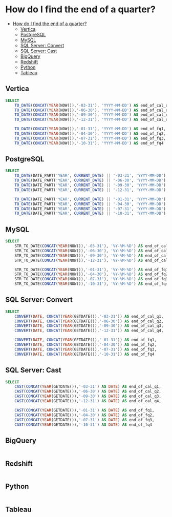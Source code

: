 
# How do I find the end of a quarter?

<!-- TOC -->

- [How do I find the end of a quarter?](#how-do-i-find-the-end-of-a-quarter)
    - [Vertica](#vertica)
    - [PostgreSQL](#postgresql)
    - [MySQL](#mysql)
    - [SQL Server: Convert](#sql-server-convert)
    - [SQL Server: Cast](#sql-server-cast)
    - [BigQuery](#bigquery)
    - [Redshift](#redshift)
    - [Python](#python)
    - [Tableau](#tableau)

<!-- /TOC -->

## Vertica

```sql
SELECT
    TO_DATE(CONCAT(YEAR(NOW()),'-03-31'), 'YYYY-MM-DD') AS end_of_cal_q1,
    TO_DATE(CONCAT(YEAR(NOW()),'-06-30'), 'YYYY-MM-DD') AS end_of_cal_q2,
    TO_DATE(CONCAT(YEAR(NOW()),'-09-30'), 'YYYY-MM-DD') AS end_of_cal_q3,
    TO_DATE(CONCAT(YEAR(NOW()),'-12-31'), 'YYYY-MM-DD') AS end_of_cal_q4,

    TO_DATE(CONCAT(YEAR(NOW()),'-01-31'), 'YYYY-MM-DD') AS end_of_fq1,
    TO_DATE(CONCAT(YEAR(NOW()),'-04-30'), 'YYYY-MM-DD') AS end_of_fq2,
    TO_DATE(CONCAT(YEAR(NOW()),'-07-31'), 'YYYY-MM-DD') AS end_of_fq3,
    TO_DATE(CONCAT(YEAR(NOW()),'-10-31'), 'YYYY-MM-DD') AS end_of_fq4
```

## PostgreSQL

```sql
SELECT
    TO_DATE(DATE_PART('YEAR', CURRENT_DATE) || '-03-31', 'YYYY-MM-DD') AS end_of_cal_q1,
    TO_DATE(DATE_PART('YEAR', CURRENT_DATE) || '-06-30', 'YYYY-MM-DD') AS end_of_cal_q2,
    TO_DATE(DATE_PART('YEAR', CURRENT_DATE) || '-09-30', 'YYYY-MM-DD') AS end_of_cal_q3,
    TO_DATE(DATE_PART('YEAR', CURRENT_DATE) || '-12-31', 'YYYY-MM-DD') AS end_of_cal_q4,

    TO_DATE(DATE_PART('YEAR', CURRENT_DATE) || '-01-31', 'YYYY-MM-DD') AS end_of_fq1,
    TO_DATE(DATE_PART('YEAR', CURRENT_DATE) || '-04-30', 'YYYY-MM-DD') AS end_of_fq2,
    TO_DATE(DATE_PART('YEAR', CURRENT_DATE) || '-07-31', 'YYYY-MM-DD') AS end_of_fq3,
    TO_DATE(DATE_PART('YEAR', CURRENT_DATE) || '-10-31', 'YYYY-MM-DD') AS end_of_fq4
```

## MySQL

```sql
SELECT
    STR_TO_DATE(CONCAT(YEAR(NOW()),'-03-31'), '%Y-%M-%D') AS end_of_cal_q1,
    STR_TO_DATE(CONCAT(YEAR(NOW()),'-06-30'), '%Y-%M-%D') AS end_of_cal_q2, 
    STR_TO_DATE(CONCAT(YEAR(NOW()),'-09-30'), '%Y-%M-%D') AS end_of_cal_q3,
    STR_TO_DATE(CONCAT(YEAR(NOW()),'-12-31'), '%Y-%M-%D') AS end_of_cal_q4, 

    STR_TO_DATE(CONCAT(YEAR(NOW()),'-01-31'), '%Y-%M-%D') AS end_of_fq1,
    STR_TO_DATE(CONCAT(YEAR(NOW()),'-04-30'), '%Y-%M-%D') AS end_of_fq2,
    STR_TO_DATE(CONCAT(YEAR(NOW()),'-07-31'), '%Y-%M-%D') AS end_of_fq3,
    STR_TO_DATE(CONCAT(YEAR(NOW()),'-10-31'), '%Y-%M-%D') AS end_of_fq4
```

## SQL Server: Convert

```sql
SELECT
    CONVERT(DATE, CONCAT(YEAR(GETDATE()),'-03-31')) AS end_of_cal_q1,
    CONVERT(DATE, CONCAT(YEAR(GETDATE()),'-06-30')) AS end_of_cal_q2,
    CONVERT(DATE, CONCAT(YEAR(GETDATE()),'-09-30')) AS end_of_cal_q3,
    CONVERT(DATE, CONCAT(YEAR(GETDATE()),'-12-31')) AS end_of_cal_q4,

    CONVERT(DATE, CONCAT(YEAR(GETDATE()),'-01-31')) AS end_of_fq1,
    CONVERT(DATE, CONCAT(YEAR(GETDATE()),'-04-30')) AS end_of_fq2,
    CONVERT(DATE, CONCAT(YEAR(GETDATE()),'-07-31')) AS end_of_fq3,
    CONVERT(DATE, CONCAT(YEAR(GETDATE()),'-10-31')) AS end_of_fq4
```

## SQL Server: Cast

```sql
SELECT
    CAST(CONCAT(YEAR(GETDATE()),'-03-31') AS DATE) AS end_of_cal_q1,
    CAST(CONCAT(YEAR(GETDATE()),'-06-30') AS DATE) AS end_of_cal_q2,
    CAST(CONCAT(YEAR(GETDATE()),'-09-30') AS DATE) AS end_of_cal_q3,
    CAST(CONCAT(YEAR(GETDATE()),'-12-31') AS DATE) AS end_of_cal_q4,

    CAST(CONCAT(YEAR(GETDATE()),'-01-31') AS DATE) AS end_of_fq1,
    CAST(CONCAT(YEAR(GETDATE()),'-04-30') AS DATE) AS end_of_fq2,
    CAST(CONCAT(YEAR(GETDATE()),'-07-31') AS DATE) AS end_of_fq3,
    CAST(CONCAT(YEAR(GETDATE()),'-10-31') AS DATE) AS end_of_fq4
```

## BigQuery

```sql
```

## Redshift

```sql
```

## Python

```python
```

## Tableau

```text
```
